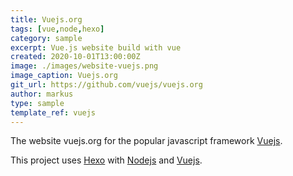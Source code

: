 ```yaml
---
title: Vuejs.org
tags: [vue,node,hexo]
category: sample
excerpt: Vue.js website build with vue
created: 2020-10-01T13:00:00Z
image: ./images/website-vuejs.png
image_caption: Vuejs.org
git_url: https://github.com/vuejs/vuejs.org
author: markus
type: sample
template_ref: vuejs
---
```

The website vuejs.org for the popular javascript framework [Vuejs](https://vuejs.org).

This project uses [Hexo](https://hexo.io/) with [Nodejs](https://nodejs.org) and [Vuejs](https://vuejs.org).
